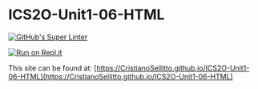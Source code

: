 # ICS2O-Unit1-06-HTML

[![GitHub's Super Linter](https://github.com/CristianoSellitto/ICS2O-Unit1-06-HTML/workflows/GitHub's%20Super%20Linter/badge.svg)](https://github.com/CristianoSellitto/ICS2O-Unit1-06-HTML/actions)

[![Run on Repl.it](https://repl.it/badge/github/CristianoSellitto/ICS2O-Unit1-06-HTML)](https://repl.it/github/CristianoSellitto/ICS2O-Unit1-06-HTML)

This site can be found at: [https://CristianoSellitto.github.io/ICS2O-Unit1-06-HTML](https://CristianoSellitto.github.io/ICS2O-Unit1-06-HTML)